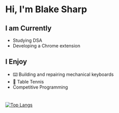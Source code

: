 # Hi, I'm Blake Sharp 
## I am Currently
- Studying DSA
- Developing a Chrome extension

## I Enjoy
- ⌨️ Building and repairing mechanical keyboards 
- 🏓 Table Tennis
- Competitive Programming
<h1></h1>

[![Top Langs](https://github-readme-stats.vercel.app/api/top-langs/?username=BlakeSharp&layout=compact&theme=city_lights)](https://github.com/anuraghazra/github-readme-stats)
